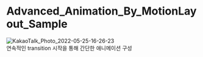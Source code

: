 # Advanced_Animation_By_MotionLayout_Sample
![KakaoTalk_Photo_2022-05-25-16-26-23](https://user-images.githubusercontent.com/45873564/170205163-8e19d5d6-85d3-410e-98ab-1c3a44e7ee74.gif)
<br>
연속적인 transition 시작을 통해 간단한 애니메이션 구성 
